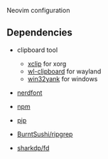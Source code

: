 Neovim configuration

## Dependencies

- clipboard tool
    - [xclip](https://github.com/astrand/xclip) for xorg
    - [wl-clipboard](https://github.com/bugaevc/wl-clipboard) for wayland
    - [win32yank](https://github.com/equalsraf/win32yank) for windows

- [nerdfont](https://www.nerdfonts.com/)

- [npm](https://nodejs.org)
- [pip](https://pypi.org/project/pip/)

- [BurntSushi/ripgrep](https://github.com/BurntSushi/ripgrep)
- [sharkdp/fd](https://github.com/sharkdp/fd)
